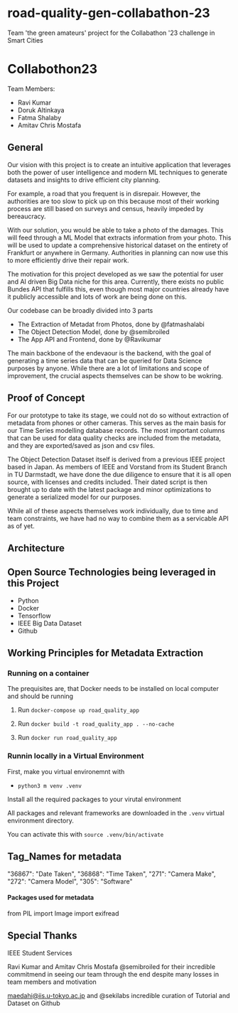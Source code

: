 # road-quality-gen-collabathon-23
Team 'the green amateurs' project for the Collabathon '23 challenge in Smart Cities

# Collabothon23

Team Members:
- Ravi Kumar
- Doruk Altinkaya
- Fatma Shalaby
- Amitav Chris Mostafa

## General

Our vision with this project is to create an intuitive application that leverages both the power of user intelligence and modern ML techniques to generate datasets and insights to drive efficient city planning.

For example, a road that you frequent is in disrepair. However, the authorities are too slow to pick up on this because most of their working process are still based on surveys and census, heavily impeded by bereaucracy. 

With our solution, you would be able to take a photo of the damages. This will feed through a ML Model that extracts information from your photo. This will be used to update a comprehensive historical dataset on the entirety of Frankfurt or anywhere in Germany. Authorities in planning can now use this to more efficiently drive their repair work.

The motivation for this project developed as we saw the potential for user and AI driven Big Data niche for this area. Currently, there exists no public 
Bundes API that fulfills this, even though most major countries already have it publicly accessible and lots of work are being done on this.

Our codebase can be broadly divided into 3 parts

- The Extraction of Metadat from Photos, done by @fatmashalabi
- The Object Detection Model, done by @semibroiled
- The App API and Frontend, done by @Ravikumar

The main backbone of the endevaour is the backend, with the goal of 
generating a time series data that can be queried for Data Science purposes by anyone. While there are a lot of limitations and scope of improvement, the crucial aspects themselves can be show to be wokring.

## Proof of Concept

For our prototype to take its stage, we could not do so without extraction of metadata from phones or other cameras. This serves as the main basis for our Time Series modelling database records. The most important columns that can be used for data quality checks are included from the metadata, and they are exported/saved as json and csv files.

The Object Detection Dataset itself is derived from a previous IEEE project based in Japan. As members of IEEE and Vorstand from its Student Branch in TU Darmstadt, we have done the due diligence to ensure that it is all open source, with licenses and credits included. Their dated script is then brought up to date with the latest package and minor optimizations to generate a serialized model for our purposes.

While all of these aspects themselves work individually, due to time and team constraints, we have had no way to combine them as a servicable API as of yet.

## Architecture

## Open Source Technologies being leveraged in this Project

- Python 
- Docker
- Tensorflow
- IEEE Big Data Dataset
- Github 

## Working Principles for Metadata Extraction

### Running on a container

The prequisites are, that Docker needs to be installed on local computer and should be running

1) Run `docker-compose up road_quality_app`

2) Run `docker build -t road_quality_app . --no-cache`

3) Run `docker run road_quality_app`

### Runnin locally in a Virtual Environment

First, make you virtual environemnt with 

- `python3 m venv .venv`

Install all the required packages to your virutal environment


All packages and relevant frameworks are downloaded in the `.venv` virtual environment directory. 

You can activate this with `source .venv/bin/activate`

## Tag_Names for metadata
 "36867": "Date Taken",
 "36868": "Time Taken",
 "271": "Camera Make",
 "272": "Camera Model",
 "305": "Software"
#### Packages used for metadata
from PIL import Image
import exifread




## Special Thanks 
IEEE Student Services

Ravi Kumar and Amitav Chris Mostafa @semibroiled for their incredible commitmend in seeing our team through the end despite many losses in team members and motivation

maedahi@iis.u-tokyo.ac.jp and @sekilabs incredible curation of Tutorial and Dataset on Github
